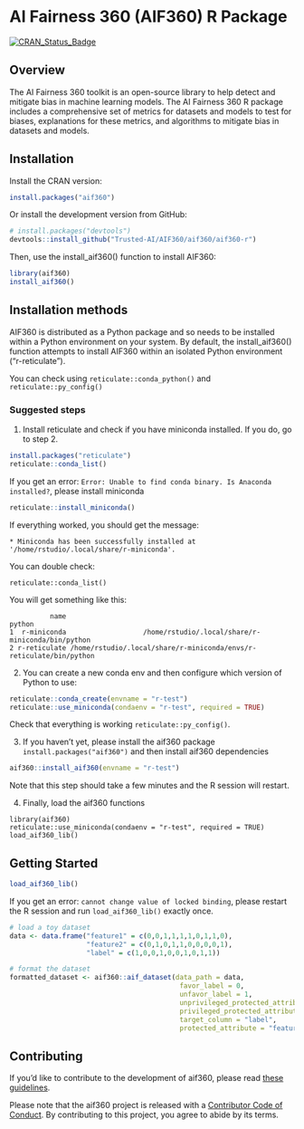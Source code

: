 
<!-- README.md is generated from README.Rmd. Please edit that file -->

# AI Fairness 360 (AIF360) R Package

<!-- badges: start -->

[![CRAN_Status_Badge](http://www.r-pkg.org/badges/version/aif360)](https://cran.r-project.org/package=aif360)
<!-- badges: end -->

## Overview

The AI Fairness 360 toolkit is an open-source library to help detect and
mitigate bias in machine learning models. The AI Fairness 360 R package
includes a comprehensive set of metrics for datasets and models to test
for biases, explanations for these metrics, and algorithms to mitigate
bias in datasets and models.

## Installation

Install the CRAN version:

``` r
install.packages("aif360")
```

Or install the development version from GitHub:

``` r
# install.packages("devtools")
devtools::install_github("Trusted-AI/AIF360/aif360/aif360-r")
```

Then, use the install_aif360() function to install AIF360:

``` r
library(aif360)
install_aif360()
```

## Installation methods

AIF360 is distributed as a Python package and so needs to be installed
within a Python environment on your system. By default, the
install_aif360() function attempts to install AIF360 within an isolated
Python environment (“r-reticulate”).

You can check using `reticulate::conda_python()` and
`reticulate::py_config()`

### Suggested steps

1)  Install reticulate and check if you have miniconda installed. If you
    do, go to step 2.

``` r
install.packages("reticulate")
reticulate::conda_list()
```

If you get an error:
`Error: Unable to find conda binary. Is Anaconda installed?`, please
install miniconda

``` r
reticulate::install_miniconda()
```

If everything worked, you should get the message:

`* Miniconda has been successfully installed at '/home/rstudio/.local/share/r-miniconda'.`

You can double check:

    reticulate::conda_list()

You will get something like this:

              name                                                              python
    1  r-miniconda                   /home/rstudio/.local/share/r-miniconda/bin/python
    2 r-reticulate /home/rstudio/.local/share/r-miniconda/envs/r-reticulate/bin/python

2)  You can create a new conda env and then configure which version of
    Python to use:

``` r
reticulate::conda_create(envname = "r-test")
reticulate::use_miniconda(condaenv = "r-test", required = TRUE)
```

Check that everything is working `reticulate::py_config()`.

3)  If you haven’t yet, please install the aif360 package
    `install.packages("aif360")` and then install aif360 dependencies

``` r
aif360::install_aif360(envname = "r-test")
```

Note that this step should take a few minutes and the R session will
restart.

4)  Finally, load the aif360 functions

<!-- -->

    library(aif360)
    reticulate::use_miniconda(condaenv = "r-test", required = TRUE)
    load_aif360_lib()

## Getting Started

``` r
load_aif360_lib()
```

If you get an error: `cannot change value of locked binding`, please
restart the R session and run `load_aif360_lib()` exactly once.

``` r
# load a toy dataset
data <- data.frame("feature1" = c(0,0,1,1,1,1,0,1,1,0),
                   "feature2" = c(0,1,0,1,1,0,0,0,0,1),
                   "label" = c(1,0,0,1,0,0,1,0,1,1))

# format the dataset
formatted_dataset <- aif360::aif_dataset(data_path = data,
                                          favor_label = 0,
                                          unfavor_label = 1,
                                          unprivileged_protected_attribute = 0,
                                          privileged_protected_attribute = 1,
                                          target_column = "label",
                                          protected_attribute = "feature1")
```

## Contributing

If you’d like to contribute to the development of aif360, please read
[these guidelines](CONTRIBUTING.md).

Please note that the aif360 project is released with a [Contributor Code
of Conduct](CODEOFCONDUCT.md). By contributing to this project, you
agree to abide by its terms.
